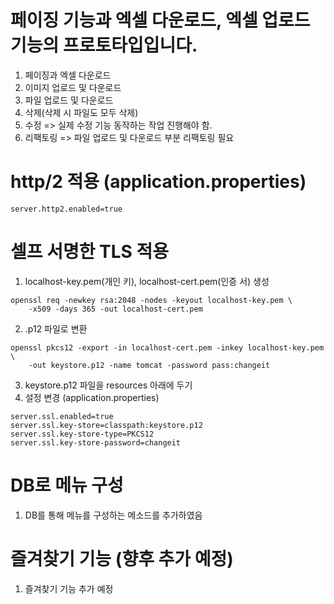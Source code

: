 # 페이징 기능과 엑셀 다운로드, 엑셀 업로드 기능의 프로토타입입니다. 


1. 페이징과 엑셀 다운로드
2. 이미지 업로드 및 다운로드
3. 파일 업로드 및 다운로드
4. 삭제(삭제 시 파일도 모두 삭제) 
5. 수정 => 실제 수정 기능 동작하는 작업 진행해야 함. 
6. 리팩토링 => 파일 업로드 및 다운로드 부분 리팩토링 필요

# http/2 적용 (application.properties)
```
server.http2.enabled=true
```

# 셀프 서명한 TLS 적용

1. localhost-key.pem(개인 키), localhost-cert.pem(인증 서) 생성
```
openssl req -newkey rsa:2048 -nodes -keyout localhost-key.pem \
    -x509 -days 365 -out localhost-cert.pem
```
2. .p12 파일로 변환
```
openssl pkcs12 -export -in localhost-cert.pem -inkey localhost-key.pem \
    -out keystore.p12 -name tomcat -password pass:changeit
```

3. keystore.p12 파일을 resources 아래에 두기
4. 설정 변경 (application.properties)
```
server.ssl.enabled=true
server.ssl.key-store=classpath:keystore.p12
server.ssl.key-store-type=PKCS12
server.ssl.key-store-password=changeit
```


# DB로 메뉴 구성
1. DB를 통해 메뉴를 구성하는 메소드를 추가하였음


# 즐겨찾기 기능 (향후 추가 예정)
1. 즐겨찾기 기능 추가 예정











